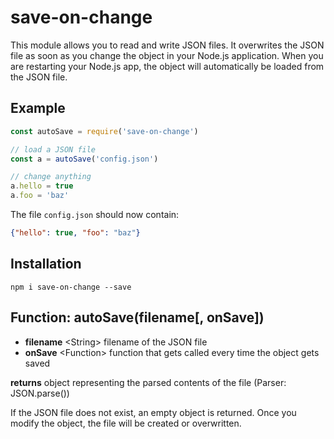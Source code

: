 # save-on-change

This module allows you to read and write JSON files.
It overwrites the JSON file as soon as you change the object in your Node.js application.
When you are restarting your Node.js app, the object will automatically be loaded from the JSON file.

## Example
```javascript
const autoSave = require('save-on-change')

// load a JSON file
const a = autoSave('config.json')

// change anything
a.hello = true
a.foo = 'baz'
```
The file `config.json` should now contain:
```json
{"hello": true, "foo": "baz"}
```

## Installation
```
npm i save-on-change --save
```

## Function: autoSave(filename[, onSave])
- __filename__ \<String\> filename of the JSON file
- __onSave__ \<Function\> function that gets called every time the object gets saved

__returns__ object representing the parsed contents of the file (Parser: JSON.parse())

If the JSON file does not exist, an empty object is returned.
Once you modify the object, the file will be created or overwritten.
